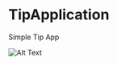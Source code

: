 # TipApplication
Simple Tip App



![Alt Text](blob:https://giphy.com/3e7830ac-8b7f-4540-81f5-4646d8d007e8.gif)
